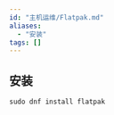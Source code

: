 ```yaml
---
id: "主机运维/Flatpak.md"
aliases:
  - "安装"
tags: []
---
```


## 安装

```shell
sudo dnf install flatpak
```
